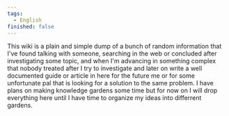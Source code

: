 ```yaml
---
tags:
  - English
finished: false
---
```

This wiki is a plain and simple dump of a bunch of random information that I've found talking with someone, searching in the web or concluded after investigating some topic, and when I'm advancing in something complex that nobody treated after I try to investigate and later on write a well documented guide or article in here for the future me or for some unfortunate pal that is looking for a solution to the same problem.
I have plans on making knowledge gardens some time but for now on I will drop everything here until I have time to organize my ideas into differrent gardens.